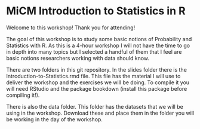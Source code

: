 # MiCM Introduction to Statistics in R

Welcome to this workshop! Thank you for attending! 

The goal of this workshop is to study some basic notions of Probability and Statistics with R. As this is a 4-hour workshop I will not have the time to go in depth into many topics but I selected a handful of them that I feel are basic notions researchers working with data should know.

There are two folders in this git repository. In the slides folder there is the Introduction-to-Statistics.rmd file. This file has the material I will use to deliver the workshop and the exercises we will be doing. To compile it you will need RStudio and the package bookdown (install this package before compiling it!).

There is also the data folder. This folder has the datasets that we will be using in the workshop. Download these and place them in the folder you will be working in the day of the workshop.


